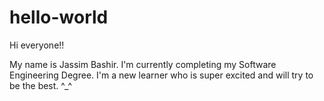 # hello-world

Hi everyone!!

My name is Jassim Bashir. I'm currently completing my Software Engineering Degree. I'm a new learner who is super excited and will try to be the best. ^_^
